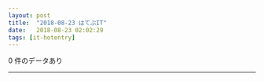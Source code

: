 ```yaml
---
layout: post
title:  "2018-08-23 はてぶIT"
date:   2018-08-23 02:02:29
tags: [it-hotentry]
---
```

0 件のデータあり

<hr>
